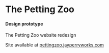 # The Petting Zoo
#### Design prototype


The Petting Zoo website redesign

Site available at [pettingzoo.jayperryworks.com](http://pettingzoo.jayperryworks.com)
